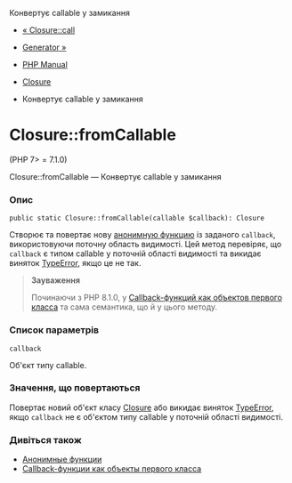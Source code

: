 Конвертує callable у замикання

-   [« Closure::call](closure.call.html)
    
-   [Generator »](class.generator.html)
    
-   [PHP Manual](index.html)
    
-   [Closure](class.closure.html)
    
-   Конвертує callable у замикання
    

# Closure::fromCallable

(PHP 7> = 7.1.0)

Closure::fromCallable — Конвертує callable у замикання

### Опис

```methodsynopsis
public static Closure::fromCallable(callable $callback): Closure
```

Створює та повертає нову [анонимную функцию](functions.anonymous.html) із заданого `callback`, використовуючи поточну область видимості. Цей метод перевіряє, що `callback` є типом callable у поточній області видимості та викидає виняток [TypeError](class.typeerror.html), якщо це не так.

> **Зауваження**
> 
> Починаючи з PHP 8.1.0, у [Callback-функций как объектов первого класса](functions.first_class_callable_syntax.html) та сама семантика, що й у цього методу.

### Список параметрів

`callback`

Об'єкт типу callable.

### Значення, що повертаються

Повертає новий об'єкт класу [Closure](class.closure.html) або викидає виняток [TypeError](class.typeerror.html), якщо `callback` не є об'єктом типу callable у поточній області видимості.

### Дивіться також

-   [Анонимные функции](functions.anonymous.html)
-   [Callback-функции как объекты первого класса](functions.first_class_callable_syntax.html)